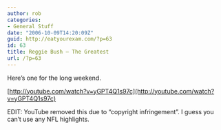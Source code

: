 ```yaml
---
author: rob
categories:
- General Stuff
date: "2006-10-09T14:20:09Z"
guid: http://eatyourexam.com/?p=63
id: 63
title: Reggie Bush – The Greatest
url: /?p=63
---
```

Here’s one for the long weekend.

[http://youtube.com/watch?v=yGPT4Q1s97c](http://youtube.com/watch?v=yGPT4Q1s97c)

EDIT: YouTube removed this due to “copyright infringement”. I guess you can’t use any NFL highlights.